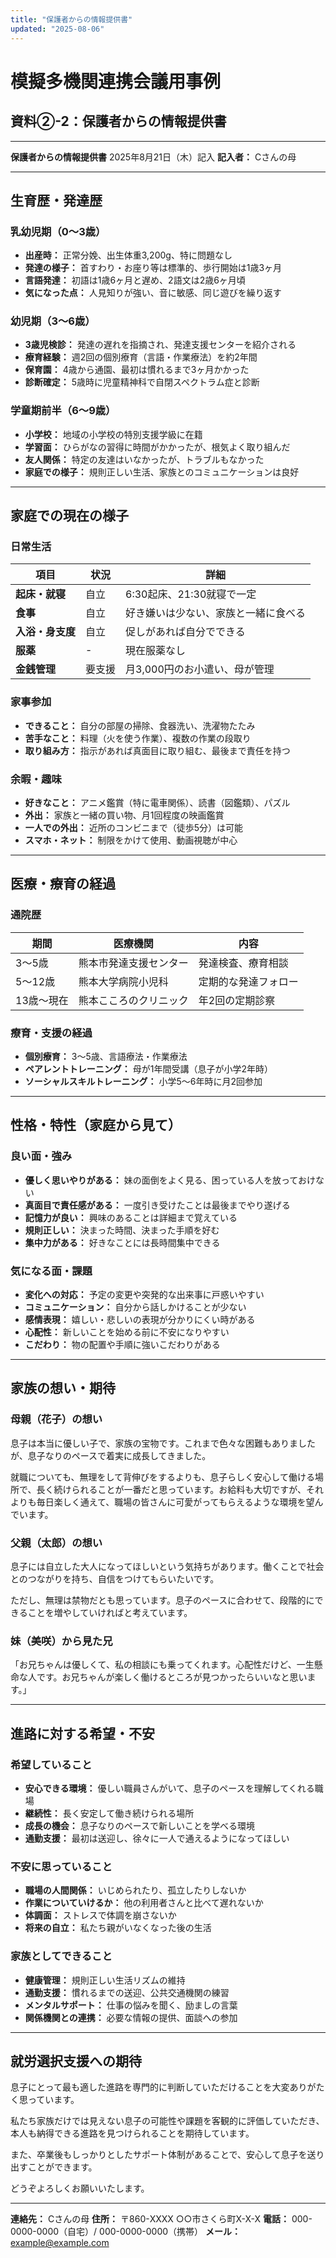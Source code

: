 ```yaml
---
title: "保護者からの情報提供書"
updated: "2025-08-06"
---
```


# 模擬多機関連携会議用事例
## 資料②-2：保護者からの情報提供書

---

**保護者からの情報提供書** 2025年8月21日（木）記入
**記入者：** Cさんの母

---

## 生育歴・発達歴

### 乳幼児期（0～3歳）
- **出産時：** 正常分娩、出生体重3,200g、特に問題なし
- **発達の様子：** 首すわり・お座り等は標準的、歩行開始は1歳3ヶ月
- **言語発達：** 初語は1歳6ヶ月と遅め、2語文は2歳6ヶ月頃
- **気になった点：** 人見知りが強い、音に敏感、同じ遊びを繰り返す

### 幼児期（3～6歳）
- **3歳児検診：** 発達の遅れを指摘され、発達支援センターを紹介される
- **療育経験：** 週2回の個別療育（言語・作業療法）を約2年間
- **保育園：** 4歳から通園、最初は慣れるまで3ヶ月かかった
- **診断確定：** 5歳時に児童精神科で自閉スペクトラム症と診断

### 学童期前半（6～9歳）
- **小学校：** 地域の小学校の特別支援学級に在籍
- **学習面：** ひらがなの習得に時間がかかったが、根気よく取り組んだ
- **友人関係：** 特定の友達はいなかったが、トラブルもなかった
- **家庭での様子：** 規則正しい生活、家族とのコミュニケーションは良好

---

## 家庭での現在の様子

### 日常生活
| 項目 | 状況 | 詳細 |
|---|---|---|
| **起床・就寝** | 自立 | 6:30起床、21:30就寝で一定 |
| **食事** | 自立 | 好き嫌いは少ない、家族と一緒に食べる |
| **入浴・身支度** | 自立 | 促しがあれば自分でできる |
| **服薬** | - | 現在服薬なし |
| **金銭管理** | 要支援 | 月3,000円のお小遣い、母が管理 |

### 家事参加
- **できること：** 自分の部屋の掃除、食器洗い、洗濯物たたみ
- **苦手なこと：** 料理（火を使う作業）、複数の作業の段取り
- **取り組み方：** 指示があれば真面目に取り組む、最後まで責任を持つ

### 余暇・趣味
- **好きなこと：** アニメ鑑賞（特に電車関係）、読書（図鑑類）、パズル
- **外出：** 家族と一緒の買い物、月1回程度の映画鑑賞
- **一人での外出：** 近所のコンビニまで（徒歩5分）は可能
- **スマホ・ネット：** 制限をかけて使用、動画視聴が中心

---

## 医療・療育の経過

### 通院歴
| 期間 | 医療機関 | 内容 |
|---|---|---|
| 3～5歳 | 熊本市発達支援センター | 発達検査、療育相談 |
| 5～12歳 | 熊本大学病院小児科 | 定期的な発達フォロー |
| 13歳～現在 | 熊本こころのクリニック | 年2回の定期診察 |

### 療育・支援の経過
- **個別療育：** 3～5歳、言語療法・作業療法
- **ペアレントトレーニング：** 母が1年間受講（息子が小学2年時）
- **ソーシャルスキルトレーニング：** 小学5～6年時に月2回参加

---

## 性格・特性（家庭から見て）

### 良い面・強み
- **優しく思いやりがある：** 妹の面倒をよく見る、困っている人を放っておけない
- **真面目で責任感がある：** 一度引き受けたことは最後までやり遂げる
- **記憶力が良い：** 興味のあることは詳細まで覚えている
- **規則正しい：** 決まった時間、決まった手順を好む
- **集中力がある：** 好きなことには長時間集中できる

### 気になる面・課題
- **変化への対応：** 予定の変更や突発的な出来事に戸惑いやすい
- **コミュニケーション：** 自分から話しかけることが少ない
- **感情表現：** 嬉しい・悲しいの表現が分かりにくい時がある
- **心配性：** 新しいことを始める前に不安になりやすい
- **こだわり：** 物の配置や手順に強いこだわりがある

---

## 家族の想い・期待

### 母親（花子）の想い
息子は本当に優しい子で、家族の宝物です。これまで色々な困難もありましたが、息子なりのペースで着実に成長してきました。

就職についても、無理をして背伸びをするよりも、息子らしく安心して働ける場所で、長く続けられることが一番だと思っています。お給料も大切ですが、それよりも毎日楽しく通えて、職場の皆さんに可愛がってもらえるような環境を望んでいます。

### 父親（太郎）の想い
息子には自立した大人になってほしいという気持ちがあります。働くことで社会とのつながりを持ち、自信をつけてもらいたいです。

ただし、無理は禁物だとも思っています。息子のペースに合わせて、段階的にできることを増やしていければと考えています。

### 妹（美咲）から見た兄
「お兄ちゃんは優しくて、私の相談にも乗ってくれます。心配性だけど、一生懸命な人です。お兄ちゃんが楽しく働けるところが見つかったらいいなと思います。」

---

## 進路に対する希望・不安

### 希望していること
- **安心できる環境：** 優しい職員さんがいて、息子のペースを理解してくれる職場
- **継続性：** 長く安定して働き続けられる場所
- **成長の機会：** 息子なりのペースで新しいことを学べる環境
- **通勤支援：** 最初は送迎し、徐々に一人で通えるようになってほしい

### 不安に思っていること
- **職場の人間関係：** いじめられたり、孤立したりしないか
- **作業についていけるか：** 他の利用者さんと比べて遅れないか
- **体調面：** ストレスで体調を崩さないか
- **将来の自立：** 私たち親がいなくなった後の生活

### 家族としてできること
- **健康管理：** 規則正しい生活リズムの維持
- **通勤支援：** 慣れるまでの送迎、公共交通機関の練習
- **メンタルサポート：** 仕事の悩みを聞く、励ましの言葉
- **関係機関との連携：** 必要な情報の提供、面談への参加

---

## 就労選択支援への期待

息子にとって最も適した進路を専門的に判断していただけることを大変ありがたく思っています。

私たち家族だけでは見えない息子の可能性や課題を客観的に評価していただき、本人も納得できる進路を見つけられることを期待しています。

また、卒業後もしっかりとしたサポート体制があることで、安心して息子を送り出すことができます。

どうぞよろしくお願いいたします。

---

**連絡先：** Cさんの母
**住所：** 〒860-XXXX ○○市さくら町X-X-X
**電話：** 000-0000-0000（自宅）/ 000-0000-0000（携帯）
**メール：** example@example.com